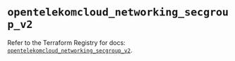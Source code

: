 # `opentelekomcloud_networking_secgroup_v2`

Refer to the Terraform Registry for docs: [`opentelekomcloud_networking_secgroup_v2`](https://registry.terraform.io/providers/opentelekomcloud/opentelekomcloud/1.36.27/docs/resources/networking_secgroup_v2).
